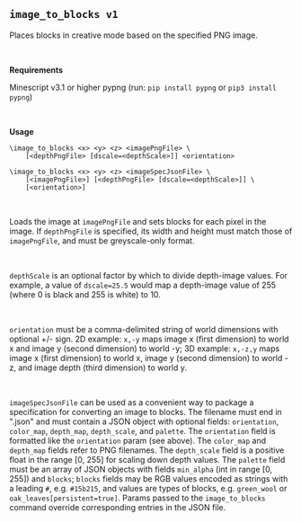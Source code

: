 ## `image_to_blocks v1`

Places blocks in creative mode based on the specified PNG image.

&nbsp;

**Requirements**

  Minescript v3.1 or higher
  pypng (run: `pip install pypng` or `pip3 install pypng`)

&nbsp;

**Usage**

```
\image_to_blocks <x> <y> <z> <imagePngFile> \
    [<depthPngFile> [dscale=<depthScale>]] <orientation>

\image_to_blocks <x> <y> <z> <imageSpecJsonFile> \
    [<imagePngFile>] [<depthPngFile> [dscale=<depthScale>]] \
    [<orientation>]
```

&nbsp;

Loads the image at `imagePngFile` and sets blocks for each
pixel in the image. If `depthPngFile` is specified, its width and
height must match those of `imagePngFile`, and must be
greyscale-only format.

&nbsp;

`depthScale` is an optional factor by which to divide
depth-image values. For example, a value of `dscale=25.5`
would map a depth-image value of 255 (where 0 is black and
255 is white) to 10.

&nbsp;

`orientation` must be a comma-delimited string of world
dimensions with optional +/- sign. 2D example: `x,-y` maps
image x (first dimension) to world x and image y (second
dimension) to world -y; 3D example: `x,-z,y` maps image x (first
dimension) to world x, image y (second dimension) to world -z,
and image depth (third dimension) to world y.

&nbsp;

`imageSpecJsonFile` can be used as a convenient way to
package a specification for converting an image to blocks.
The filename must end in ".json" and must contain a JSON
object with optional fields: `orientation`, `color_map`,
`depth_map`, `depth_scale`, and `palette`. The `orientation`
field is formatted like the `orientation` param (see above). The
`color_map` and `depth_map` fields refer to PNG filenames.
The `depth_scale` field is a positive float in the range [0, 255]
for scaling down depth values. The `palette` field must be an
array of JSON objects with fields `min_alpha` (int in range [0,
255]) and `blocks`; `blocks` fields may be RGB values encoded
as strings with a leading `#`, e.g. `#15b215`, and values are
types of blocks, e.g. `green_wool` or
`oak_leaves[persistent=true]`. Params passed to the
`image_to_blocks` command override corresponding entries
in the JSON file.
